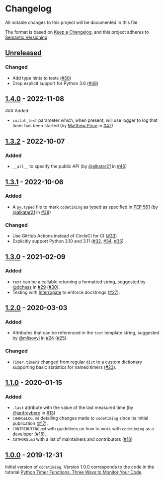 # Changelog

All notable changes to this project will be documented in this file.

The format is based on [Keep a Changelog](https://keepachangelog.com/en/1.0.0/), and this project adheres to [Semantic Versioning](https://semver.org/spec/v2.0.0.html).


## [Unreleased]

### Changed

- Add type hints to tests ([#50])
- Drop explicit support for Python 3.6 ([#48])

## [1.4.0] - 2022-11-08

### Added

- `inital_text` parameter which, when present, will use logger to log that timer has been started (by [Matthew Price](https://github.com/pricemg) in [#47])

## [1.3.2] - 2022-10-07

### Added

- `__all__` to specify the public API (by [@alkatar21](https://github.com/alkatar21) in [#46])

## [1.3.1] - 2022-10-06

### Added

- A `py.typed` file to mark `codetiming` as typed as specified in [PEP 561](https://peps.python.org/pep-0561/#packaging-type-information) (by [@alkatar21](https://github.com/alkatar21) in [#38])

### Changed

- Use GitHub Actions instead of CircleCI for CI ([#33])
- Explicitly support Python 3.10 and 3.11 ([#32], [#34], [#35])

## [1.3.0] - 2021-02-09

### Added

- `text` can be a callable returning a formatted string, suggested by [@dchess](https://github.com/dchess) in [#29] ([#30]).
- Testing with [Interrogate](https://interrogate.readthedocs.io/) to enforce docstrings ([#27]).


## [1.2.0] - 2020-03-03

### Added

- Attributes that can be referenced in the `text` template string, suggested by [@mlisovyi](https://github.com/mlisovyi) in [#24] ([#25]).

### Changed

- `Timer.timers` changed from regular `dict` to a custom dictionary supporting basic statistics for named timers ([#23]).


## [1.1.0] - 2020-01-15

### Added

- `.last` attribute with the value of the last measured time (by [@janfreyberg](https://github.com/janfreyberg) in [#13]).
- `CHANGELOG.md` detailing changes made to `codetiming` since its initial publication ([#17]).
- `CONTRIBUTING.md` with guidelines on how to work with `codetiming` as a developer ([#18]).
- `AUTHORS.md` with a list of maintainers and contributors ([#18])


## [1.0.0] - 2019-12-31

Initial version of `codetiming`. Version 1.0.0 corresponds to the code in the tutorial [Python Timer Functions: Three Ways to Monitor Your Code](https://realpython.com/python-timer/).


[Unreleased]: https://github.com/realpython/codetiming/compare/v1.4.0...HEAD
[1.4.0]: https://github.com/realpython/codetiming/compare/v1.3.2...v1.4.0
[1.3.2]: https://github.com/realpython/codetiming/compare/v1.3.1...v1.3.2
[1.3.1]: https://github.com/realpython/codetiming/compare/v1.3.0...v1.3.1
[1.3.0]: https://github.com/realpython/codetiming/compare/v1.2.0...v1.3.0
[1.2.0]: https://github.com/realpython/codetiming/compare/v1.1.0...v1.2.0
[1.1.0]: https://github.com/realpython/codetiming/compare/v1.0.0...v1.1.0
[1.0.0]: https://github.com/realpython/codetiming/releases/tag/v1.0.0

[#50]: https://github.com/realpython/codetiming/pull/50
[#48]: https://github.com/realpython/codetiming/pull/48
[#47]: https://github.com/realpython/codetiming/pull/47
[#46]: https://github.com/realpython/codetiming/pull/46
[#38]: https://github.com/realpython/codetiming/pull/38
[#35]: https://github.com/realpython/codetiming/pull/35
[#34]: https://github.com/realpython/codetiming/pull/34
[#33]: https://github.com/realpython/codetiming/pull/33
[#32]: https://github.com/realpython/codetiming/pull/32
[#30]: https://github.com/realpython/codetiming/pull/30
[#29]: https://github.com/realpython/codetiming/issues/29
[#27]: https://github.com/realpython/codetiming/pull/27
[#25]: https://github.com/realpython/codetiming/pull/25
[#24]: https://github.com/realpython/codetiming/issues/24
[#23]: https://github.com/realpython/codetiming/pull/23
[#18]: https://github.com/realpython/codetiming/pull/18
[#17]: https://github.com/realpython/codetiming/pull/17
[#13]: https://github.com/realpython/codetiming/pull/13
